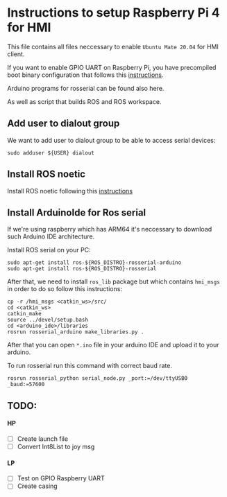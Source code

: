 # Instructions to setup Raspberry Pi 4 for HMI

This file contains all files neccessary to enable `Ubuntu Mate 20.04` 
for HMI client. 

If you want to enable GPIO UART on Raspberry Pi, you have precompiled 
boot binary configuration that follows this [instructions](https://fzoric8.github.io/2022/01/21/how-to-enable-UART-on-rPi-4-Ubuntu-20.04.html). 

Arduino programs for rosserial can be found also here. 

As well as script that builds ROS and ROS workspace. 

## Add user to dialout group 

We want to add user to dialout group to be able to access serial devices: 
```
sudo adduser ${USER} dialout
```

## Install ROS noetic 

Install ROS noetic following this [instructions](http://wiki.ros.org/noetic/Installation/Ubuntu)

## Install ArduinoIde for Ros serial

If we're using raspberry which has ARM64 it's neccessary to download such Arduino IDE architecture. 

Install ROS serial on your PC: 
```
sudo apt-get install ros-${ROS_DISTRO}-rosserial-arduino
sudo apt-get install ros-${ROS_DISTRO}-rosserial
```

After that, we need to install `ros_lib` package but which contains `hmi_msgs` in order to do so
follow this instructions: 
```
cp -r /hmi_msgs <catkin_ws>/src/
cd <catkin_ws> 
catkin_make 
source ../devel/setup.bash 
cd <arduino_ide>/libraries 
rosrun rosserial_arduino make_libraries.py .
```

After that you can open `*.ino` file in your arduino IDE and upload it to your arduino. 

To run rosserial run this command with correct baud rate. 
```
rosrun rosserial_python serial_node.py _port:=/dev/ttyUSB0 _baud:=57600
```


## TODO: 


#### HP
- [ ] Create launch file
- [ ] Convert Int8List to joy msg
#### LP
- [ ] Test on GPIO Raspberry UART
- [ ] Create casing 
